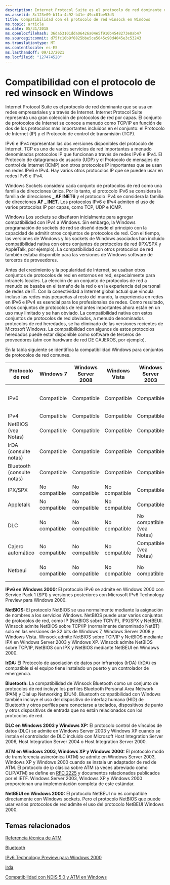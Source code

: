 ```yaml
---
description: Internet Protocol Suite es el protocolo de red dominante que se usa en redes empresariales y a través de Internet.
ms.assetid: 8c123e09-b11a-4c92-b41e-49cc01be53d3
title: Compatibilidad con el protocolo de red winsock en Windows
ms.topic: article
ms.date: 05/31/2018
ms.openlocfilehash: 36da53101dda06426a04e5f910b4548273e8ab47
ms.sourcegitcommit: d75fc10b9f0825bbe5ce5045c90d4045e3c53243
ms.translationtype: MT
ms.contentlocale: es-ES
ms.lasthandoff: 09/13/2021
ms.locfileid: "127474520"
---
```

# <a name="winsock-network-protocol-support-in-windows"></a>Compatibilidad con el protocolo de red winsock en Windows

Internet Protocol Suite es el protocolo de red dominante que se usa en redes empresariales y a través de Internet. Internet Protocol Suite representa una gran colección de protocolos de red por capas. El conjunto de protocolos de Internet se conoce a menudo como TCP/IP en función de dos de los protocolos más importantes incluidos en el conjunto: el Protocolo de Internet (IP) y el Protocolo de control de transmisión (TCP).

IPv6 e IPv4 representan las dos versiones disponibles del protocolo de Internet. TCP es uno de varios servicios de red importantes a menudo denominados protocolos IP que funcionan a través de redes IPv6 e IPv4. El Protocolo de datagramas de usuario (UDP) y el Protocolo de mensajes de control de Internet (ICMP) son otros protocolos IP importantes que se usan en redes IPv6 e IPv4. Hay varios otros protocolos IP que se pueden usar en redes IPv6 e IPv4.

Windows Sockets considera cada conjunto de protocolos de red como una familia de direcciones única. Por lo tanto, el protocolo IPv6 se considera la familia de direcciones **\_ AF INET6** y el protocolo IPv4 se considera la familia de direcciones **AF \_ INET.** Los protocolos IPv6 e IPv4 admiten el uso de varios protocolos IP por capas, como TCP, UDP e ICMP.

Windows Los sockets se diseñaron inicialmente para agregar compatibilidad con IPv4 a Windows. Sin embargo, la Windows programación de sockets de red se diseñó desde el principio con la capacidad de admitir otros conjuntos de protocolos de red. Con el tiempo, las versiones de Windows y los sockets de Windows asociados han incluido compatibilidad nativa con otros conjuntos de protocolos de red (IPX/SPX y AppleTalk, por ejemplo). La compatibilidad con otros protocolos de red también estaba disponible para las versiones de Windows software de terceros de proveedores.

Antes del crecimiento y la popularidad de Internet, se usaban otros conjuntos de protocolos de red en entornos en red, especialmente para intranets locales. La elección de un conjunto de protocolos de red a menudo se basaba en el tamaño de la red o en la experiencia del personal de redes de IT. Con la conectividad a Internet global actual que vincula incluso las redes más pequeñas al resto del mundo, la experiencia en redes en IPv6 e IPv4 es esencial para los profesionales de redes. Como resultado, otros conjuntos de protocolos de red antes importantes ahora están en un uso muy limitado y se han obviado. La compatibilidad nativa con estos conjuntos de protocolos de red obviados, a menudo denominados protocolos de red heredados, se ha eliminado de las versiones recientes de Microsoft Windows. La compatibilidad con algunos de estos protocolos heredados puede estar disponible como software de terceros de proveedores (atm con hardware de red DE CAJEROS, por ejemplo).

En la tabla siguiente se identifica la compatibilidad Windows para conjuntos de protocolos de red comunes. 

| Protocolo de red                 | Windows 7                | Windows Server 2008      | Windows Vista            | Windows Server 2003                  | Windows XP                           | Windows 2000                         |
|----------------------------------|--------------------------|--------------------------|--------------------------|--------------------------------------|--------------------------------------|--------------------------------------|
| IPv6<br/>                  | Compatible<br/>     | Compatible<br/>     | Compatible<br/>     | Compatible<br/>                 | Compatible<br/>                 | No compatible (vea Notas)<br/> |
| IPv4<br/>                  | Compatible<br/>     | Compatible<br/>     | Compatible<br/>     | Compatible<br/>                 | Compatible<br/>                 | Compatible<br/>                 |
| NetBIOS (vea Notas) <br/>  | Compatible<br/>     | Compatible<br/>     | Compatible<br/>     | Compatible<br/>                 | Compatible<br/>                 | Compatible<br/>                 |
| IrDA (consulte notas)<br/>      | Compatible<br/>     | Compatible<br/>     | Compatible<br/>     | Compatible<br/>                 | Compatible<br/>                 | Compatible<br/>                 |
| Bluetooth (consulte notas)<br/> | Compatible<br/>     | Compatible<br/>     | Compatible<br/>     | Compatible<br/>                 | Compatible<br/>                 | No compatible<br/>             |
| IPX/SPX<br/>               | No compatible<br/> | No compatible<br/> | No compatible<br/> | Compatible<br/>                 | Compatible<br/>                 | Compatible<br/>                 |
| Appletalk<br/>             | No compatible<br/> | No compatible<br/> | No compatible<br/> | Compatible<br/>                 | Compatible<br/>                 | Compatible<br/>                 |
| DLC<br/>                   | No compatible<br/> | No compatible<br/> | No compatible<br/> | No compatible (vea Notas)<br/> | No compatible (vea Notas)<br/> | Compatible<br/>                 |
| Cajero automático<br/>                   | No compatible<br/> | No compatible<br/> | No compatible<br/> | Compatible (vea Notas)<br/>     | Compatible (vea Notas)<br/>     | Compatible (vea Notas)<br/>     |
| Netbeui<br/>               | No compatible<br/> | No compatible<br/> | No compatible<br/> | No compatible<br/>             | No compatible<br/>             | Compatible (vea Notas)<br/>     |



 

**IPv6 en Windows 2000:** El protocolo IPv6 se admite en Windows 2000 con Service Pack 1 (SP1) y versiones posteriores con Microsoft IPv6 Technology Preview para Windows 2000.

**NetBIOS:** El protocolo NetBIOS se usa normalmente mediante la asignación de nombres a los servicios Windows. NetBIOS puede usar varios conjuntos de protocolos de red, como IP (NetBIOS sobre TCP/IP), IPX/SPX y NetBEUI. Winsock admite NetBIOS sobre TCP/IP (normalmente denominado NetBT) solo en las versiones de 32 bits de Windows 7, Windows Server 2008 y Windows Vista. Winsock admite NetBIOS sobre TCP/IP y NetBIOS mediante IPX en Windows Server 2003 y Windows XP. Winsock admite NetBIOS sobre TCP/IP, NetBIOS con IPX y NetBIOS mediante NetBEUI en Windows 2000.

**IrDA:** El Protocolo de asociación de datos por infrarrojos (IrDA) (IrDA) es compatible si el equipo tiene instalado un puerto y un controlador de emergencia.

**Bluetooth:** La compatibilidad de Winsock Bluetooth como un conjunto de protocolos de red incluye los perfiles Bluetooth Personal Area Network (PAN) y Dial up Networking (DUN). Bluetooth compatibilidad con Windows también incluye el uso del dispositivo de interfaz humana (HID) de Bluetooth y otros perfiles para conectarse a teclados, dispositivos de punto y otros dispositivos de entrada que no están relacionados con los protocolos de red.

**DLC en Windows 2003 y Windows XP:** El protocolo control de vínculos de datos (DLC) se admite en Windows Server 2003 y Windows XP cuando se instala el controlador de DLC incluido con Microsoft Host Integration Server 2006, Host Integration Server 2004 o Host Integration Server 2000.

**ATM en Windows 2003, Windows XP y Windows 2000:** El protocolo modo de transferencia asincrónica (ATM) se admite en Windows Server 2003, Windows XP y Windows 2000 cuando se instala un adaptador de red de ATM. El protocolo de ip clásica sobre ATM (a veces abreviado como CLIP/ATM) se define en [RFC 2225](https://tools.ietf.org/html/rfc2225) y documentos relacionados publicados por el IETF. Windows Server 2003, Windows XP y Windows 2000 proporcionan una implementación completa de este estándar.

**NetBEUI en Windows 2000:** El protocolo NetBEUI no es compatible directamente con Windows sockets. Pero el protocolo NetBIOS que puede usar varios protocolos de red admite el uso del protocolo NetBEUI Windows 2000.

## <a name="related-topics"></a>Temas relacionados

<dl> <dt>

[Referencia técnica de ATM](/previous-versions/windows/it-pro/windows-server-2003/cc759707(v=ws.10))
</dt> <dt>

[Bluetooth](../bluetooth/bluetooth-start-page.md)
</dt> <dt>

[IPv6 Technology Preview para Windows 2000](https://www.microsoft.com/downloads/details.aspx?FamilyID=27b1e6a6-bbdd-43c9-af57-dae19795a088)
</dt> <dt>

[Irda](/previous-versions/windows/desktop/irda/irda-start-page)
</dt> <dt>

[Compatibilidad con NDIS 5.0 y ATM en Windows](/windows-hardware/drivers/network/ndis-version-guide)
</dt> </dl>

 

 
